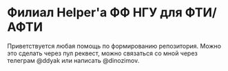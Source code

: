 # Филиал Helper'а ФФ НГУ для ФТИ/АФТИ

Приветствуется любая помощь по формированию репозитория. Можно это сделать через пул реквест, можно связаться со мной через телеграм @ddyak или написать @dinozimov.
